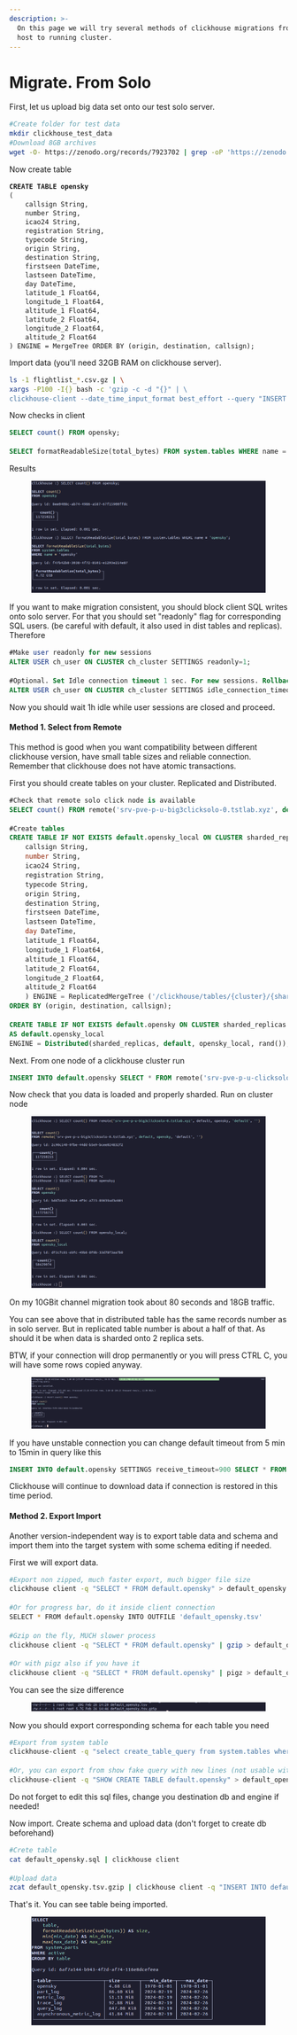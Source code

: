 ```yaml
---
description: >-
  On this page we will try several methods of clickhouse migrations from single
  host to running cluster.
---
```


# Migrate. From Solo

First, let us upload big data set onto our test solo server.

```bash
#Create folder for test data
mkdir clickhouse_test_data
#Download 8GB archives
wget -O- https://zenodo.org/records/7923702 | grep -oP 'https://zenodo.org/records/7923702/files/flightlist_\d+_\d+\.csv\.gz' | xargs wget

```

Now create table

<pre class="language-sql"><code class="lang-sql"><strong>CREATE TABLE opensky
</strong>(
    callsign String,
    number String,
    icao24 String,
    registration String,
    typecode String,
    origin String,
    destination String,
    firstseen DateTime,
    lastseen DateTime,
    day DateTime,
    latitude_1 Float64,
    longitude_1 Float64,
    altitude_1 Float64,
    latitude_2 Float64,
    longitude_2 Float64,
    altitude_2 Float64
) ENGINE = MergeTree ORDER BY (origin, destination, callsign);
</code></pre>

Import data (you'll need 32GB RAM on clickhouse server).

```bash
ls -1 flightlist_*.csv.gz | \
xargs -P100 -I{} bash -c 'gzip -c -d "{}" | \
clickhouse-client --date_time_input_format best_effort --query "INSERT INTO opensky FORMAT CSVWithNames"'
```

Now checks in client

```sql
SELECT count() FROM opensky;

SELECT formatReadableSize(total_bytes) FROM system.tables WHERE name = 'opensky';
```

Results

<figure><img src="../../.gitbook/assets/image (10).png" alt=""><figcaption></figcaption></figure>

If you want to make migration consistent, you should block client SQL writes onto solo server. For that you should set "readonly" flag for corresponding SQL users. (be careful with default, it also used in dist tables and replicas). Therefore

```sql
#Make user readonly for new sessions
ALTER USER ch_user ON CLUSTER ch_cluster SETTINGS readonly=1;

#Optional. Set Idle connection timeout 1 sec. For new sessions. Rollback after
ALTER USER ch_user ON CLUSTER ch_cluster SETTINGS idle_connection_timeout=1;

```

Now you should wait 1h idle while user sessions are closed and proceed.&#x20;

#### Method 1. Select from Remote

This method is good when you want compatibility between different clickhouse version, have small table sizes and reliable connection. Remember that clickhouse does not have atomic transactions.

First you should create tables on your cluster. Replicated and Distributed.

```sql
#Check that remote solo click node is available
SELECT count() FROM remote('srv-pve-p-u-big3clicksolo-0.tstlab.xyz', default, opensky, 'default', '');

#Create tables
CREATE TABLE IF NOT EXISTS default.opensky_local ON CLUSTER sharded_replicas (
    callsign String,
    number String,
    icao24 String,
    registration String,
    typecode String,
    origin String,
    destination String,
    firstseen DateTime,
    lastseen DateTime,
    day DateTime,
    latitude_1 Float64,
    longitude_1 Float64,
    altitude_1 Float64,
    latitude_2 Float64,
    longitude_2 Float64,
    altitude_2 Float64
    ) ENGINE = ReplicatedMergeTree ('/clickhouse/tables/{cluster}/{shard}/{database}/{table}', '{replica}')
ORDER BY (origin, destination, callsign);

CREATE TABLE IF NOT EXISTS default.opensky ON CLUSTER sharded_replicas
AS default.opensky_local
ENGINE = Distributed(sharded_replicas, default, opensky_local, rand());
```

Next. From one node of a clickhouse cluster run

```sql
INSERT INTO default.opensky SELECT * FROM remote('srv-pve-p-u-clicksolo-0.tstlab.xyz', default, opensky, 'default', '');
```

Now check that you data is loaded and properly sharded. Run on cluster node

<figure><img src="../../.gitbook/assets/image (1) (1).png" alt=""><figcaption></figcaption></figure>

On my 10GBit channel migration took about 80 seconds and 18GB traffic.&#x20;

You can see above that in distributed table has the same records number as in solo server. But in replicated table number is about a half of that. As should it be when data is sharded onto 2 replica sets.

BTW, if your connection will drop permanently or you will press CTRL C, you will have some rows copied anyway.&#x20;

<figure><img src="../../.gitbook/assets/image (4).png" alt=""><figcaption></figcaption></figure>

If you have unstable connection you can change default timeout from 5 min to 15min in query like this

```sql
INSERT INTO default.opensky SETTINGS receive_timeout=900 SELECT * FROM remote('srv-pve-p-u-big3clicksolo-0.tstlab.xyz', default, opensky, 'default', '');
```

Clickhouse will continue to download data if connection is restored in this time period.

#### Method 2. Export Import

Another version-independent way is to export table data and schema and import them into the target system with some schema editing if needed.&#x20;

First we will export data.

```bash
#Export non zipped, much faster export, much bigger file size
clickhouse client -q "SELECT * FROM default.opensky" > default_opensky.tsv

#Or for progress bar, do it inside client connection
SELECT * FROM default.opensky INTO OUTFILE 'default_opensky.tsv'

#Gzip on the fly, MUCH slower process
clickhouse client -q "SELECT * FROM default.opensky" | gzip > default_opensky.tsv.gzip

#Or with pigz also if you have it
clickhouse client -q "SELECT * FROM default.opensky" | pigz > default_opensky.tsv.gzip
```

You can see the size difference

<figure><img src="../../.gitbook/assets/image (11).png" alt=""><figcaption></figcaption></figure>

Now you should export corresponding schema for each table you need

```bash
#Export from system table
clickhouse-client -q "select create_table_query from system.tables where name='opensky'" > default_opensky.sql

#Or, you can export from show fake query with new lines (not usable without editing)
clickhouse-client -q "SHOW CREATE TABLE default.opensky" > default_opensky.sql

```

Do not forget to edit this sql files, change you destination db and engine if needed!

Now import. Create schema and upload data (don't forget to create db beforehand)

```bash
#Crete table
cat default_opensky.sql | clickhouse client

#Upload data
zcat default_opensky.tsv.gzip | clickhouse client -q "INSERT INTO default.opensky FORMAT TabSeparated"
```

That's it. You can see table being imported.

<figure><img src="../../.gitbook/assets/image (12).png" alt=""><figcaption></figcaption></figure>
